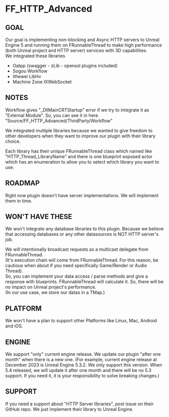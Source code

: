 # FF_HTTP_Advanced

## GOAL
Our goal is implementing non-blocking and Async HTTP servers to Unreal Engine 5 and running them on FRunnableThread to make high performance (both Unreal project and HTTP server) services with 3D capabilities.<br />
We integrated these libraries

- Oatpp (swagger - zLib - openssl plugins included)
- Sogou Workflow
- Ithewei LibHv
- Machine Zone IXWebSocket

## NOTES
Workflow gives "_DllMainCRTStartup" error if we try to integrate it as "External Module". So, you can see it in here. <br />
"Source/FF_HTTP_Advanced/ThirdParty/Workflow"

We integrated multiple libraries because we wanted to give freedom to other developers when they want to improve our plugin with their library choice.

Each library has their unique FRunnableThread class which named like "HTTP_Thread_LibraryName" and there is one blueprint exposed actor which has an enumeration to allow you to select which library you want to use.

## ROADMAP
Right now plugin doesn't have server implementations. We will implement them in time.

## WON'T HAVE THESE
We won't integrate any database libraries to this plugin. Because we believe that accessing databases or any other datasources is NOT HTTP server's job.

We will intentionally broadcast requests as a multicast delegate from FRunnableThread.<br />
(It's execution chain will come from FRunnableThread. For this reason, be cautious when about if you need specifically Game/Render or Audio Thread).<br />
So, you can implement your data access / parse methods and give a response with blueprints. FRunnableThread will calculate it. So, there will be no impact on Unreal project's performance.<br />
(In our use case, we store our datas in a TMap.)

## PLATFORM
We won't have a plan to support other Platforms like Linux, Mac, Android and iOS.

## ENGINE
We support "only" current engine release. We update our plugin "after one month" when there is a new one.
(For example, current engine release at December 2023 is Unreal Engine 5.3.2. We only support this version. When 5.4 released, we will update it after one month and there will be no 5.3 support. If you need it, it is your responsibility to solve breaking changes.)

## SUPPORT
If you need a support about "HTTP Server libraries", post issue on their GitHub repo. We just implement their library to Unreal Engine.
